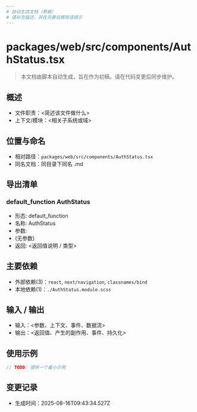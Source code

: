 ```yaml
---
# 自动生成文档（草稿）
# 请补充描述，并在完善后移除该提示
---
```


# packages/web/src/components/AuthStatus.tsx

> 本文档由脚本自动生成，旨在作为初稿。请在代码变更后同步维护。

## 概述

- 文件职责：<简述该文件做什么>
- 上下文/模块：<相关子系统或域>

## 位置与命名

- 相对路径：`packages/web/src/components/AuthStatus.tsx`
- 同名文档：同目录下同名 .md

## 导出清单

### default_function AuthStatus

- 形态: default_function
- 名称: AuthStatus
- 参数:
- (无参数)
- 返回: <返回值说明 / 类型>

## 主要依赖

- 外部依赖(3)：`react`, `next/navigation`, `classnames/bind`
- 本地依赖(1)：`./AuthStatus.module.scss`

## 输入 / 输出

- 输入：<参数、上下文、事件、数据流>
- 输出：<返回值、产生的副作用、事件、持久化>

## 使用示例

~~~ts
// TODO: 提供一个最小示例
~~~

## 变更记录

- 生成时间：2025-08-16T09:43:34.527Z
